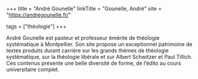 +++
title = "André Gounelle"
linkTitle = "Gounelle, André"
site = "https://andregounelle.fr/"

tags = ["théologie"]
+++

André Gounelle est pasteur et professeur émérite de théologie systématique à Montpellier. Son site propose un exceptionnel patrimoine de textes produits durant carrière sur les grands thèmes de théologie systématique, sur la théologie libérale et sur Albert Schwitzer et Paul Tillich. Ces contenus présente une belle diversité de forme, de l’édito au cours universitaire complet.
